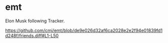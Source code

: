 # emt
Elon Musk following Tracker.

https://github.com/cmj/emt/blob/de9e026d32af6ca2028e2e2f94e01839fd1d248f/friends.diff#L1-L50
